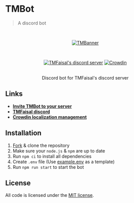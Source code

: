 # TMBot

> A discord bot

<div align="center">
  <br />
  <p>
    <a href="https://discord.com/api/oauth2/authorize?client_id=736338085641453598&permissions=1644971949567&scope=bot%20applications.commands"><img src="https://media.discordapp.net/attachments/785507613205987330/913202431213584414/TMBanner.gif" alt="TMBanner" /></a>
  </p>
  <br />
  <p>
    <a href="https://discord.gg/tmc"><img src="https://img.shields.io/discord/734738368205684796?color=ff000f&logo=discord&logoColor=white" alt="TMFaisal's discord server" /></a>
    <a target="_blank" href="https://crowdin.com/translate/tmbot"><img src="https://badges.crowdin.net/tmbot/localized.svg" alt="Crowdin" /></a>
  </p>
  <br />
  Discord bot for TMFaisal's discord server
</div>

## Links

- **[Invite TMBot to your server][invite-url]**
- **[TMFaisal discord][discord-url]**
- **[Crowdin localization management][crowdin-url]**

## Installation

1. [Fork][fork] & clone the repository
2. Make sure your `node.js` & `npm` are up to date
3. Run `npm ci` to install all dependencies
4. Create `.env` file (Use [example.env] as a template)
5. Run `npm run start` to start the bot

## License

All code is licensed under the [MIT license][license].

<!-- Markdown link & img dfn's -->
[fork]: https://github.com/TMFaisal-Discord-Server/tmbot/fork
[invite-url]: https://discord.com/api/oauth2/authorize?client_id=736338085641453598&permissions=1644971949567&scope=bot%20applications.commands
[discord-url]: https://discord.gg/tmc
[crowdin-url]: https://crowdin.com/translate/tmbot
[license]: LICENSE
[example.env]: example.env
